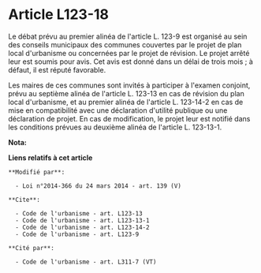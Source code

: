 # Article L123-18

Le débat prévu au premier alinéa de l'article L. 123-9 est organisé au sein des conseils municipaux des communes couvertes
par le projet de plan local d'urbanisme ou concernées par le projet de révision. Le projet arrêté leur est soumis pour avis.
Cet avis est donné dans un délai de trois mois ; à défaut, il est réputé favorable. 

Les maires de ces communes sont invités à participer à l'examen conjoint, prévu au septième alinéa de l'article L. 123-13 en
cas de révision du plan local d'urbanisme, et au premier alinéa de l'article L. 123-14-2 en cas de mise en compatibilité avec
une déclaration d'utilité publique ou une déclaration de projet. En cas de modification, le projet leur est notifié dans les
conditions prévues au deuxième alinéa de l'article L. 123-13-1.

**Nota:**



**Liens relatifs à cet article**

	**Modifié par**:

	  - Loi n°2014-366 du 24 mars 2014 - art. 139 (V)

	**Cite**:

	  - Code de l'urbanisme - art. L123-13
	  - Code de l'urbanisme - art. L123-13-1
	  - Code de l'urbanisme - art. L123-14-2
	  - Code de l'urbanisme - art. L123-9

	**Cité par**:

	  - Code de l'urbanisme - art. L311-7 (VT)
